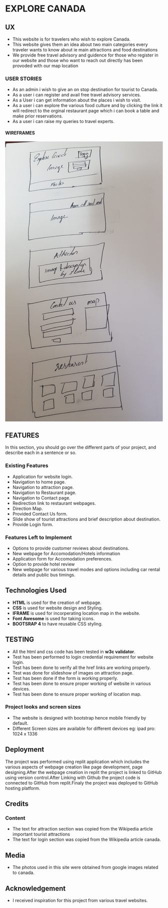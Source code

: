 # EXPLORE CANADA
   ## UX ##
* This website is for travelers who wish to explore Canada.
* This website gives them an idea about two main categories every traveler wants to know about ie main attractions and food destinations
* We provide free travel advisory and guidence for those who register in our website and those who want to reach out directly has been provoded with our map location
### USER STORIES ###
* As an admin i wish to give an on stop destination for tourist to Canada.
* As a user i can register and avail free travel advisory services.
* As a User i can get information about the places i wish to visit.
*  As a user i can explore the various food culture and by clicking the link it will redirect to the orginal restaurant page which i can book a table and make prior reservations.
 * As a user i can raise my queries to travel experts.
 
 #### WIREFRAMES ####
 ![image](image.jpg)

## FEATURES ##
In this section, you should go over the different parts of your project, and describe each in a sentence or so.
### Existing Features ###
* Application for website login.
* Navigation to home page.
* Navigation to attraction page.
* Navigation to Restaurant page.
* Navigation to Contact page.
* Redirection link to restaurant webpages.
* Direction Map.
* Provided Contact Us form.
* Slide show of tourist attractions and brief description about destination.
* Provide Login form.

### Features Left to Implement ###
* Options to provide customer reviews about destinations.
* New webpage for Accomodation/Hotels information
 * Application form for Accomodation preferences.
  * Option to provide hotel review
* New webpage for various travel modes and options including car rental details and public bus timings.
 
 ## Technologies Used ##
 * **HTML** is used for the creation of webpage.
 * **CSS** is used for website design and Styling.
 * **IFRAME** is used for incorperating location map in the website.
 * **Font Awesome** is used for taking icons.
 * **BOOTSRAP 4** to have reusable CSS styling.
 
 ## TESTING ##
 * All the html and css code has been tested in **w3c validator**.
 * Test has been performed to login credential requirement for website login.
 * Test has been done to verify all the href links are working properly.
 * Test was done for slideshow of images on attraction page.
 * Test has been done if the form is working properly.
 * Test has been done to ensure proper working of website in various devices.
 * Test has been done to ensure proper working of location map.
 
 ### Project looks and screen sizes ###
 
* The website is designed with bootstrap hence mobile friendly by default.
* Different Screen sizes are available for different devices
  eg: ipad pro: 1024 x 1336
  
## Deployment ##

The project was performed  using replit application which includes the various aspects of webpage creation like page development, page designing.After the webpage creation in replit the project  is linked to GitHub using version control.After Linking with Github the project code is connected to GitHub from replit.Finaly the project was deployed to GitHub hosting platform.

## Credits ##

### Content ###

* The text for attraction section was copied from the Wikipedia article important tourist attractions
* The text for login section was copied from the Wikipedia article canada.

## Media ##
* The photos used in this site were obtained from google images related to canada.

## Acknowledgement ##
* I received inspiration for this project from various travel websites.
  
 
 
 








